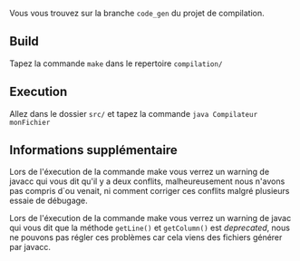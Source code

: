Vous vous trouvez sur la branche `code_gen` du projet de compilation.

## Build
Tapez la commande `make` dans le repertoire `compilation/`

## Execution
Allez dans le dossier `src/` et tapez la commande `java Compilateur monFichier`

## Informations supplémentaire
Lors de l'éxecution de la commande make vous verrez un warning de javacc qui vous dit qu'il y a deux conflits, malheureusement nous n'avons pas compris d`ou venait, ni comment corriger ces conflits malgré plusieurs essaie de débugage.

Lors de l'éxecution de la commande make vous verrez un warning de javac qui vous dit que la méthode `getLine()` et `getColumn()` est *deprecated*, nous ne pouvons pas régler ces problèmes car cela viens des fichiers générer par javacc.